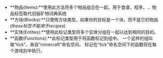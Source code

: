* **物品(Items):**使用此方法将多个物品组合在一起，用于食谱，程序，… 物品标签取代旧版矿物词典系统
* **方块(Blocks):**只使用方块类型，如果你的目标是一个块，而不是它的物品(_these标签不能用于recipes_)
* **实体(Entites):**使用此标记类型将多个实体分组在一起以达到相同的目的。
* **函数(Functions):**此标记类型用于将函数标记到组中。 一个这样的组叫做“tick”，来自“minecraft”命名空间。 标记在“tick”命名空间下的函数将在每个游戏刻中执行。